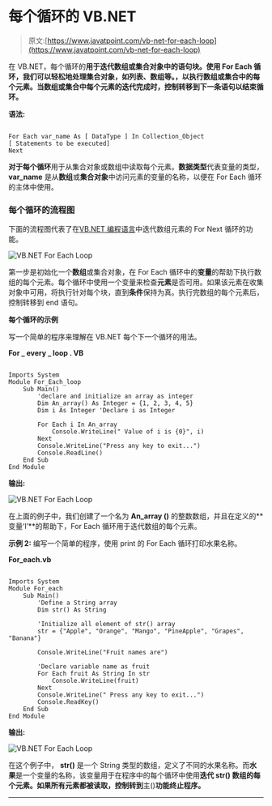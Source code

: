 # 每个循环的 VB.NET

> 原文:[https://www.javatpoint.com/vb-net-for-each-loop](https://www.javatpoint.com/vb-net-for-each-loop)

在 VB.NET，每个循环的**用于迭代数组或集合对象中的语句块。使用 For Each 循环，我们可以轻松地处理集合对象，如列表、数组等。，以执行数组或集合中的每个元素。当数组或集合中每个元素的迭代完成时，控制转移到下一条语句以结束循环。**

**语法:**

```

For Each var_name As [ DataType ] In Collection_Object
[ Statements to be executed]
Next

```

**对于每个循环**用于从集合对象或数组中读取每个元素。**数据类型**代表变量的类型， **var_name** 是从**数组**或**集合对象**中访问元素的变量的名称，以便在 For Each 循环的主体中使用。

### 每个循环的流程图

下面的流程图代表了在[VB.NET 编程语言](https://www.javatpoint.com/vb-net)中迭代数组元素的 For Next 循环的功能。

![VB.NET For Each Loop](../Images/d45b1611c55422ac0e14ee6bb9196ac4.png)

第一步是初始化一个**数组**或集合对象，在 For Each 循环中的**变量**的帮助下执行数组的每个元素。每个循环中使用一个变量来检查**元素**是否可用。如果该元素在收集对象中可用，将执行针对每个块，直到**条件**保持为真。执行完数组的每个元素后，控制转移到 end 语句。

**每个循环的示例**

写一个简单的程序来理解在 VB.NET 每个下一个循环的用法。

**For _ every _ loop . VB**

```

Imports System
Module For_Each_loop
    Sub Main()
        'declare and initialize an array as integer
        Dim An_array() As Integer = {1, 2, 3, 4, 5}
        Dim i As Integer 'Declare i as Integer

        For Each i In An_array
            Console.WriteLine(" Value of i is {0}", i)
        Next
        Console.WriteLine("Press any key to exit...")
        Console.ReadLine()
    End Sub
End Module

```

**输出:**

![VB.NET For Each Loop](../Images/d0fced83cdf671fe74961897b69cf0d8.png)

在上面的例子中，我们创建了一个名为 **An_array ()** 的整数数组，并且在定义的**变量‘I’**的帮助下，For Each 循环用于迭代数组的每个元素。

**示例 2:** 编写一个简单的程序，使用 print 的 For Each 循环打印水果名称。

**For_each.vb**

```

Imports System
Module For_each
    Sub Main()
        'Define a String array
        Dim str() As String

        'Initialize all element of str() array
        str = {"Apple", "Orange", "Mango", "PineApple", "Grapes", "Banana"}

        Console.WriteLine("Fruit names are")

        'Declare variable name as fruit 
        For Each fruit As String In str
            Console.WriteLine(fruit)
        Next
        Console.WriteLine(" Press any key to exit...")
        Console.ReadKey()
    End Sub
End Module

```

**输出:**

![VB.NET For Each Loop](../Images/1e3846756205a55ac0a6490e949c984c.png)

在这个例子中， **str()** 是一个 String 类型的数组，定义了不同的水果名称。而**水果**是一个变量的名称，该变量用于在程序中的每个循环中使用**迭代 **str()** 数组的每个元素。如果所有元素都被读取，控制转到**主()**功能终止程序。**

* * *